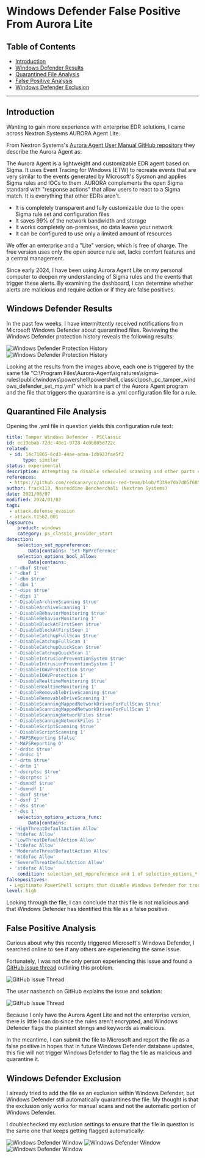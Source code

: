 # Windows Defender False Positive From Aurora Lite

## Table of Contents
- [Introduction](#introduction)
- [Windows Defender Results](#windows-defender-results)
- [Quarantined File Analysis](#quarantined-file-analysis)
- [False Positive Analysis](#false-positive-analysis)
- [Windows Defender Exclusion](#windows-defender-exclusion)

---

## Introduction

Wanting to gain more experience with enterprise EDR solutions, I came across Nextron Systems AURORA Agent Lite.

From Nextron Systems's [Aurora Agent User Manual GitHub repository](https://github.com/NextronSystems/aurora-agent-manual) they describe the Aurora Agent as:

The Aurora Agent is a lightweight and customizable EDR agent based on Sigma. It uses Event Tracing for Windows (ETW) to recreate events that are very similar to the events generated by Microsoft's Sysmon and applies Sigma rules and IOCs to them. AURORA complements the open Sigma standard with "response actions" that allow users to react to a Sigma match. It is everything that other EDRs aren't.

- It is completely transparent and fully customizable due to the open Sigma rule set and configuration files
- It saves 99% of the network bandwidth and storage
- It works completely on-premises, no data leaves your network
- It can be configured to use only a limited amount of resources

We offer an enterprise and a "Lite" version, which is free of charge. The free version uses only the open source rule set, lacks comfort features and a central management.

Since early 2024, I have been using Aurora Agent Lite on my personal computer to deepen my understanding of Sigma rules and the events that trigger these alerts. By examining the dashboard, I can determine whether alerts are malicious and require action or if they are false positives.

## Windows Defender Results

In the past few weeks, I have intermittently received notifications from Microsoft Windows Defender about quarantined files. Reviewing the Windows Defender protection history reveals the following results:

![Windows Defender Protection History](/Images/WDFP-img01.PNG)
![Windows Defender Protection History](/Images/WDFP-img02.PNG)

Looking at the results from the images above, each one is triggered by the same file "C:\Program Files\Aurora-Agent\signatures\sigma-rules\public\windows\powershell\powershell_classic\posh_pc_tamper_windows_defender_set_mp.yml" which is a part of the Aurora Agent program and the file that triggers the quarantine is a .yml configuration file for a rule.

## Quarantined File Analysis

Opening the .yml file in question yields this configuration rule text:
```yaml
title: Tamper Windows Defender - PSClassic
id: ec19ebab-72dc-40e1-9728-4c0b805d722c
related:
 - id: 14c71865-6cd3-44ae-adaa-1db923fae5f2
      type: similar
status: experimental
description: Attempting to disable scheduled scanning and other parts of Windows Defender ATP or set default actions to allow.
references:
 - https://github.com/redcanaryco/atomic-red-team/blob/f339e7da7d05f6057fdfcdd3742bfcf365fee2a9/atomics/T1562.001/T1562.001.md
author: frack113, Nasreddine Bencherchali (Nextron Systems)
date: 2021/06/07
modified: 2024/01/02
tags:
 - attack.defense_evasion
 - attack.t1562.001
logsource:
    product: windows
    category: ps_classic_provider_start
detection:
    selection_set_mppreference:
        Data|contains: 'Set-MpPreference'
    selection_options_bool_allow:
        Data|contains:
 - '-dbaf $true'
 - '-dbaf 1'
 - '-dbm $true'
 - '-dbm 1'
 - '-dips $true'
 - '-dips 1'
 - '-DisableArchiveScanning $true'
 - '-DisableArchiveScanning 1'
 - '-DisableBehaviorMonitoring $true'
 - '-DisableBehaviorMonitoring 1'
 - '-DisableBlockAtFirstSeen $true'
 - '-DisableBlockAtFirstSeen 1'
 - '-DisableCatchupFullScan $true'
 - '-DisableCatchupFullScan 1'
 - '-DisableCatchupQuickScan $true'
 - '-DisableCatchupQuickScan 1'
 - '-DisableIntrusionPreventionSystem $true'
 - '-DisableIntrusionPreventionSystem 1'
 - '-DisableIOAVProtection $true'
 - '-DisableIOAVProtection 1'
 - '-DisableRealtimeMonitoring $true'
 - '-DisableRealtimeMonitoring 1'
 - '-DisableRemovableDriveScanning $true'
 - '-DisableRemovableDriveScanning 1'
 - '-DisableScanningMappedNetworkDrivesForFullScan $true'
 - '-DisableScanningMappedNetworkDrivesForFullScan 1'
 - '-DisableScanningNetworkFiles $true'
 - '-DisableScanningNetworkFiles 1'
 - '-DisableScriptScanning $true'
 - '-DisableScriptScanning 1'
 - '-MAPSReporting $false'
 - '-MAPSReporting 0'
 - '-drdsc $true'
 - '-drdsc 1'
 - '-drtm $true'
 - '-drtm 1'
 - '-dscrptsc $true'
 - '-dscrptsc 1'
 - '-dsmndf $true'
 - '-dsmndf 1'
 - '-dsnf $true'
 - '-dsnf 1'
 - '-dss $true'
 - '-dss 1'
    selection_options_actions_func:
        Data|contains:
 - 'HighThreatDefaultAction Allow'
 - 'htdefac Allow'
 - 'LowThreatDefaultAction Allow'
 - 'ltdefac Allow'
 - 'ModerateThreatDefaultAction Allow'
 - 'mtdefac Allow'
 - 'SevereThreatDefaultAction Allow'
 - 'stdefac Allow'
    condition: selection_set_mppreference and 1 of selection_options_*
falsepositives:
 - Legitimate PowerShell scripts that disable Windows Defender for troubleshooting purposes. Must be investigated.
level: high
```

Looking through the file, I can conclude that this file is not malicious and that Windows Defender has identified this file as a false positive.

## False Positive Analysis

Curious about why this recently triggered Microsoft's Windows Defender, I searched online to see if any others are experiencing the same issue. 

Fortunately, I was not the only person experiencing this issue and found a [GitHub issue thread](https://github.com/SigmaHQ/sigma/issues/4925) outlining this problem.

![GitHub Issue Thread](/Images/WDFP-img03.PNG)

The user nasbench on GitHub explains the issue and solution:

![GitHub Issue Thread](/Images/WDFP-img04.PNG)

Because I only have the Aurora Agent Lite and not the enterprise version, there is little I can do since the rules aren't encrypted, and Windows Defender flags the plaintext strings and keywords as malicious.

In the meantime, I can submit the file to Microsoft and report the file as a false positive in hopes that in future Windows Defender database updates, this file will not trigger Windows Defender to flag the file as malicious and quarantine it.

## Windows Defender Exclusion

I already tried to add the file as an exclusion within Windows Defender, but Windows Defender still automatically quarantines the file. My thought is that the exclusion only works for manual scans and not the automatic portion of Windows Defender.

I doublechecked my exclusion settings to ensure that the file in question is the same one that keeps getting flagged automatically:

![Windows Defender Window](/Images/WDFP-img05.PNG)
![Windows Defender Window](/Images/WDFP-img06.PNG)
![Windows Defender Window](/Images/WDFP-img07.PNG)
